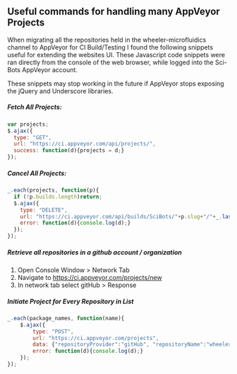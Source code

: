 ## Useful commands for handling many AppVeyor Projects

When migrating all the repositories held in the wheeler-microfluidics channel to AppVeyor for CI Build/Testing I found the following snippets useful for extending the websites UI. These Javascript code snippets were ran directly from the console of the web browser, while logged into the Sci-Bots AppVeyor account.

These snippets may stop working in the future if AppVeyor stops exposing the jQuery and Underscore libraries.



##### Fetch All Projects: #####

```javascript
var projects;
$.ajax({
  type: "GET",
  url: "https://ci.appveyor.com/api/projects/",
  success: function(d){projects = d;}
});
```



##### Cancel All Projects: #####

```  javascript
_.each(projects, function(p){ 
  if (!p.builds.length)return; 
  $.ajax({
  	type: "DELETE",
  	url: "https://ci.appveyor.com/api/builds/SciBots/"+p.slug+"/"+_.last(p.builds)["version"],
  	error: function(d){console.log(d);}
  });
});
```


##### Retrieve all repositories in a github account / organization #####

1. Open Console Window > Network Tab
2. Navigate to https://ci.appveyor.com/projects/new
3. In network tab select gitHub > Response



##### Initiate Project for Every Repository in List 

```javascript
_.each(package_names, function(name){
	$.ajax({
  		type: "POST",
  		url: "https://ci.appveyor.com/projects",
 		data: {"repositoryProvider":"gitHub", "repositoryName":"wheeler-microfluidics/"+name},
  		error: function(d){console.log(d);}
    });
});
```

